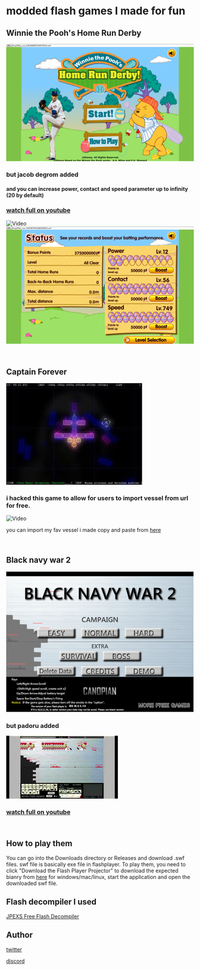 
# modded flash games I made for fun

## Winnie the Pooh's Home Run Derby

![picture](https://github.com/mushoku-ningen/modded-flash-games/blob/main/Pictures/homerunderby_en_screenshot.jpg)

### but jacob degrom added 

#### and you can increase power, contact and speed parameter up to infinity (20 by default)

### [watch full on youtube](https://www.youtube.com/watch?v=KfFqumBsDoA) 

![Video](https://github.com/mushoku-ningen/modded-flash-games/blob/main/Videos/H.gif)
![picture](https://github.com/mushoku-ningen/modded-flash-games/blob/main/Pictures/09:37_01-08_screenshot.png)
<p>&nbsp;</p>

## Captain Forever

![picture](https://github.com/mushoku-ningen/modded-flash-games/blob/main/Pictures/Captain_forever.jpg)

### i hacked this game to allow for users to import vessel from url for free.

![Video](https://github.com/mushoku-ningen/modded-flash-games/blob/main/Videos/C.gif)

you can import my fav vessel i made copy and paste from [here](https://github.com/mushoku-ningen/modded-flash-games/blob/main/files/vessel-i-made)
<p>&nbsp;</p>

## Black navy war 2

![picture](https://github.com/mushoku-ningen/modded-flash-games/blob/main/Pictures/black-navy-war-2.png)

### but padoru added

![Video](https://github.com/mushoku-ningen/modded-flash-games/blob/main/Videos/B.gif)

### [watch full on youtube](https://www.youtube.com/watch?v=FNb6DhkTBkk)

<p>&nbsp;</p>



## How to play them
You can go into the Downloads directory or Releases and download .swf files. swf file is basically exe file in flashplayer. To play them, you need to click "Download the Flash Player Projector" to download the expected bianry from [here](https://www.adobe.com/support/flashplayer/debug_downloads.html) for windows/mac/linux, start the application and open the downloaded swf file.

## Flash decompiler I used
[JPEXS Free Flash Decompiler](https://github.com/jindrapetrik/jpexs-decompiler)

## Author 
[twitter](https://twitter.com/mlasdf2)

[discord](https://discordapp.com/users/741246124710690880)
